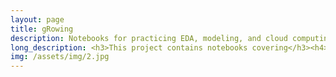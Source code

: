 ```yaml
---
layout: page
title: gRowing
description: Notebooks for practicing EDA, modeling, and cloud computing services.
long_description: <h3>This project contains notebooks covering</h3><h4>(1) using AWS EMR and S3 to train Spark pipelines</h4><h4>(2) constructing mlr3 graph learners for SVM, XGBoost, and Random Forest</h4><h4>(3) predicting Airbnb prices with XGBoost and custom error measures</h3><h4>(4) dimensionality reduction techniques for multiple linear regression.</h4><h3>For more details, <a href="https://github.com/ZackBarry/gRowing", style="color:blue">see the repository</a></h3>
img: /assets/img/2.jpg
---
```

